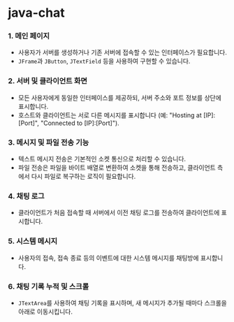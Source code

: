 # java-chat

### 1. 메인 페이지
- 사용자가 서버를 생성하거나 기존 서버에 접속할 수 있는 인터페이스가 필요합니다.
- `JFrame`과 `JButton`, `JTextField` 등을 사용하여 구현할 수 있습니다.

### 2. 서버 및 클라이언트 화면
- 모든 사용자에게 동일한 인터페이스를 제공하되, 서버 주소와 포트 정보를 상단에 표시합니다.
- 호스트와 클라이언트는 서로 다른 메시지를 표시합니다 (예: "Hosting at [IP]:[Port]", "Connected to [IP]:[Port]").

### 3. 메시지 및 파일 전송 기능
- 텍스트 메시지 전송은 기본적인 소켓 통신으로 처리할 수 있습니다.
- 파일 전송은 파일을 바이트 배열로 변환하여 소켓을 통해 전송하고, 클라이언트 측에서 다시 파일로 복구하는 로직이 필요합니다.

### 4. 채팅 로그
- 클라이언트가 처음 접속할 때 서버에서 이전 채팅 로그를 전송하여 클라이언트에 표시합니다.

### 5. 시스템 메시지
- 사용자의 접속, 접속 종료 등의 이벤트에 대한 시스템 메시지를 채팅방에 표시합니다.

### 6. 채팅 기록 누적 및 스크롤
- `JTextArea`를 사용하여 채팅 기록을 표시하며, 새 메시지가 추가될 때마다 스크롤을 아래로 이동시킵니다.
